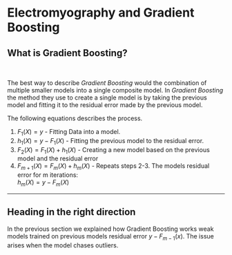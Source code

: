 # Electromyography and Gradient Boosting



## What is Gradient Boosting?

<br>

The best way to describe *Gradient Boosting* would the combination of multiple smaller models into a single composite model. In *Gradient Boosting* the method they use to create a single model is by taking the previous model and fitting it to the residual error made by the previous model.

The following equations describes the process.
1. $F_1(X) = y$ - Fitting Data into a model.
2. $h_1(X) = y - F_1(X)$ - Fitting the previous model to the residual error.
3. $F_2(X) = F_1(X) + h_1(X)$ - Creating a new model based on the previous model and the residual error
4. $F_{m+1}(X) = F_m(X) + h_m(X)$ - Repeats steps 2-3. The models residual error for m iterations: <br> $h_m(X) = y - F_m(X)$
   
---
## Heading in the right direction

In the previous section we explained how Gradient Boosting works weak models trained on previous models residual error $y-F_{m-1}(x)$. The issue arises when the model chases outliers. 